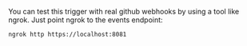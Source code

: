 You can test this trigger with real github webhooks by using a tool like ngrok. Just point ngrok to the events endpoint:

`ngrok http https://localhost:8081`
